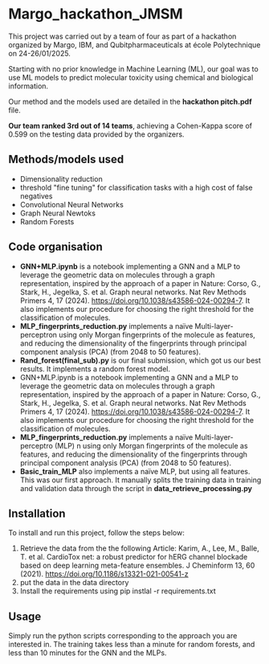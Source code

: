 
# Margo_hackathon_JMSM
This project was carried out by a team of four  as part of a hackathon organized by Margo, IBM, and Qubitpharmaceuticals at école Polytechnique on 24-26/01/2025. 

Starting with no prior knowledge in Machine Learning (ML), our goal was to use ML models to predict molecular toxicity using chemical and biological information. 

Our method and the models used are detailed in the **hackathon pitch.pdf** file.

**Our team ranked 3rd out of 14 teams**, achieving a Cohen-Kappa score of 0.599 on the testing data provided by the organizers. 


## Methods/models used
- Dimensionality reduction
- threshold "fine tuning" for classification tasks with a high cost of false negatives 
- Convolutional Neural Networks
- Graph Neural Newtoks
- Random Forests

## Code organisation
- **GNN+MLP.ipynb** is a notebook implementing a GNN and a MLP to leverage the geometric data on molecules through a graph representation, inspired by the approach of a paper in Nature: Corso, G., Stark, H., Jegelka, S. et al. Graph neural networks. Nat Rev Methods Primers 4, 17 (2024). https://doi.org/10.1038/s43586-024-00294-7. It also implements our procedure for choosing the right threshold for the classification of molecules.
- **MLP_fingerprints_reduction.py** implements a naïve Multi-layer-perceptron using only Morgan fingerprints of the molecule as features, and reducing the dimensionality of the fingerprints through principal component analysis (PCA) (from 2048 to 50 features).
- **Rand_forest(final_sub).py** is our final submission, which got us our best results. It implements a random forest model.
- GNN+MLP.ipynb is a notebook implementing a GNN and a MLP to leverage the geometric data on molecules through a graph representation, inspired by the approach of a paper in Nature: Corso, G., Stark, H., Jegelka, S. et al. Graph neural networks. Nat Rev Methods Primers 4, 17 (2024). https://doi.org/10.1038/s43586-024-00294-7. It also implements our procedure for choosing the right threshold for the classification of molecules.
- **MLP_fingerprints_reduction.py** implements a naïve Multi-layer-perceptro (MLP) n using only Morgan fingerprints of the molecule as features, and reducing the dimensionality of the fingerprints through principal component analysis (PCA) (from 2048 to 50 features). 
- **Basic_train_MLP** also implements a naïve MLP, but using all features. This was our first approach. It manually splits the training data in training and validation data through the script in **data_retrieve_processing.py**

## Installation
To install and run this project, follow the steps below:
1. Retrieve the data from the the following Article:  Karim, A., Lee, M., Balle, T. et al. CardioTox net: a robust predictor for hERG channel blockade based on deep learning meta-feature ensembles. J Cheminform 13, 60 (2021). https://doi.org/10.1186/s13321-021-00541-z
2. put the data in the data directory
3. Install the requirements using pip instlal -r requirements.txt

## Usage
Simply run the python scripts corresponding to the approach you are interested in. The training takes less than a minute for random forests, and less than 10 minutes for the GNN and the MLPs. 

